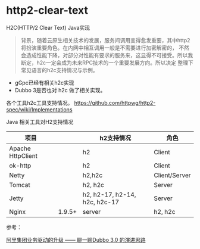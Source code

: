 # http2-clear-text

H2C(HTTP/2 Clear Text) Java实现

>背景，随着云原生相关技术的发展，服务间调用变得愈发重要，其中http2将扮演重要角色。在内网中相互调用一般是不需要进行加密解密的，
>不然会造成性能下降，对部分对性能有要求的服务来，这显得不可接受。所以我断定，h2c一定会成为未来RPC技术的一个重要发展方向。所以决定
>整理下常见语言的h2c支持情况与示例。

* gGpc已经有相关h2c实现
* Dubbo 3是否也对 h2c 做了相关实现。

各个工具h2c工具支持情况。
https://github.com/httpwg/http2-spec/wiki/Implementations

Java 相关工具对H2支持情况



| 项目              |        | h2支持情况                    | 角色          |
| ----------------- | ------ | ----------------------------- | ------------- |
| Apache HttpClient |        | h2                            | Client        |
| ok-http           |        | h2                            | Client        |
| Netty             |        | h2,h2c                        | Client/Server |
| Tomcat            |        | h2, h2c                       | Server        |
| Jetty             |        | h2, h2-17, h2-14, h2c, h2c-17 | Server        |
| Nginx             | 1.9.5+ | server                        | h2, h2c       |



参考：

[阿里集团业务驱动的升级 —— 聊一聊Dubbo 3.0 的演进思路](https://mp.weixin.qq.com/s/rAXzEcEWJelUJVc69Hz_jw)
